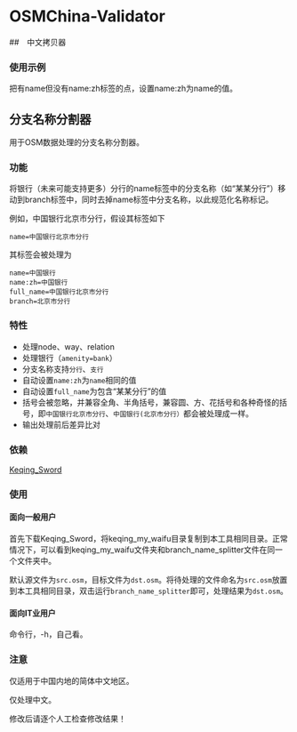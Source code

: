 # OSMChina-Validator

##　中文拷贝器

### 使用示例

把有name但没有name:zh标签的点，设置name:zh为name的值。


## 分支名称分割器

用于OSM数据处理的分支名称分割器。

### 功能

将银行（未来可能支持更多）分行的name标签中的分支名称（如“某某分行”）移动到branch标签中，同时去掉name标签中分支名称，以此规范化名称标记。

例如，中国银行北京市分行，假设其标签如下
```
name=中国银行北京市分行
```
其标签会被处理为
```
name=中国银行
name:zh=中国银行
full_name=中国银行北京市分行
branch=北京市分行
```

### 特性

+ 处理node、way、relation
+ 处理银行（`amenity=bank`）
+ 分支名称支持`分行`、`支行`
+ 自动设置`name:zh`为`name`相同的值
+ 自动设置`full_name`为包含“某某分行”的值
+ 括号会被忽略，并兼容全角、半角括号，兼容圆、方、花括号和各种奇怪的括号，即`中国银行北京市分行`、`中国银行(北京市分行）`都会被处理成一样。
+ 输出处理前后差异比对

### 依赖

[Keqing_Sword](https://github.com/OSMChina/Keqing_Sword)

### 使用

#### 面向一般用户

首先下载Keqing_Sword，将keqing_my_waifu目录复制到本工具相同目录。正常情况下，可以看到keqing_my_waifu文件夹和branch_name_splitter文件在同一个文件夹中。

默认源文件为`src.osm`，目标文件为`dst.osm`。将待处理的文件命名为`src.osm`放置到本工具相同目录，双击运行`branch_name_splitter`即可，处理结果为`dst.osm`。

#### 面向IT业用户

命令行，-h，自己看。

### 注意

仅适用于中国内地的简体中文地区。

仅处理中文。

修改后请逐个人工检查修改结果！
